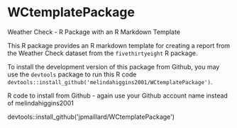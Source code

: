 # WCtemplatePackage

Weather Check - R Package with an R Markdown Template

This R package provides an R markdown template for creating a report from the Weather Check dataset from the `fivethirtyeight` R package. 

To install the development version of this package from Github, you may use the `devtools` package to run this R code `devtools::install_github('melindahiggins2001/WCtemplatePackage')`.



R code to install from Github - again use your Github account name instead of melindahiggins2001

devtools::install_github('jpmaillard/WCtemplatePackage')
